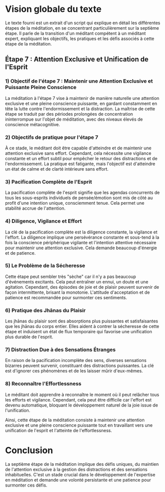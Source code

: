 # Vision globale du texte

Le texte fourni est un extrait d'un script qui explique en détail les différentes étapes de la méditation, en se concentrant particulièrement sur la septième étape. Il parle de la transition d'un méditant compétent à un méditant expert, expliquant les objectifs, les pratiques et les défis associés à cette étape de la méditation.

## Étape 7 : Attention Exclusive et Unification de l'Esprit

### 1) Objectif de l'étape 7 : Maintenir une Attention Exclusive et Puissante Pleine Conscience

La méditation à l'étape 7 vise à maintenir de manière naturelle une attention exclusive et une pleine conscience puissante, en gardant constamment en tête la lutte contre l'endormissement et la distraction. La maîtrise de cette étape se traduit par des périodes prolongées de concentration ininterrompue sur l'objet de méditation, avec des niveaux élevés de conscience métacognitive.

### 2) Objectifs de pratique pour l'étape 7

À ce stade, le méditant doit être capable d'atteindre et de maintenir une attention exclusive sans effort. Cependant, cela nécessite une vigilance constante et un effort subtil pour empêcher le retour des distractions et de l'endormissement. La pratique est fatigante, mais l'objectif est d'atteindre un état de calme et de clarté intérieure sans effort.

### 3) Pacification Complète de l'Esprit

La pacification complète de l'esprit signifie que les agendas concurrents de tous les sous-esprits individuels de pensée/émotion sont mis de côté au profit d'une intention unique, consciemment tenue. Cela permet une stabilité accrue de l'attention.

### 4) Diligence, Vigilance et Effort

La clé de la pacification complète est la diligence constante, la vigilance et l'effort. La diligence implique une persévérance constante et sous-tend à la fois la conscience périphérique vigilante et l'intention attentive nécessaire pour maintenir une attention exclusive. Cela demande beaucoup d'énergie et de patience.

### 5) Le Problème de la Sécheresse

Cette étape peut sembler très "sèche" car il n'y a pas beaucoup d'événements excitants. Cela peut entraîner un ennui, un doute et une agitation. Cependant, des épisodes de joie et de plaisir peuvent survenir de façon intermittente, brisant la monotonie. L'attitude d'acceptation et de patience est recommandée pour surmonter ces sentiments.

### 6) Pratique des Jhānas du Plaisir

Les jhānas du plaisir sont des absorptions plus puissantes et satisfaisantes que les jhānas du corps entier. Elles aident à contrer la sécheresse de cette étape et induisent un état de flux temporaire qui favorise une unification plus durable de l'esprit.

### 7) Distraction Due à des Sensations Étranges

En raison de la pacification incomplète des sens, diverses sensations bizarres peuvent survenir, constituant des distractions puissantes. La clé est d'ignorer ces phénomènes et de les laisser mûrir d'eux-mêmes.

### 8) Reconnaître l'Effortlessness

Le méditant doit apprendre à reconnaître le moment où il peut relâcher tous les efforts et vigilance. Cependant, cela peut être difficile car l'effort est devenu automatique, bloquant le développement naturel de la joie issue de l'unification.

Ainsi, cette étape de la méditation consiste à maintenir une attention exclusive et une pleine conscience puissante tout en travaillant vers une unification de l'esprit et l'atteinte de l'effortlessness.

# Conclusion
La septième étape de la méditation implique des défis uniques, du maintien de l'attention exclusive à la gestion des distractions et des sensations inhabituelles. C'est un stade crucial dans le développement de l'expertise en méditation et demande une volonté persistante et une patience pour surmonter ces défis.